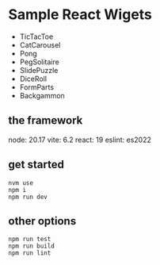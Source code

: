 # Sample React Wigets

* TicTacToe
* CatCarousel
* Pong
* PegSolitaire
* SlidePuzzle
* DiceRoll
* FormParts
* Backgammon

## the framework
node: 20.17
vite: 6.2
react: 19
eslint: es2022

## get started
```
nvm use
npm i
npm run dev
```

## other options
```
npm run test
npm run build
npm run lint
```